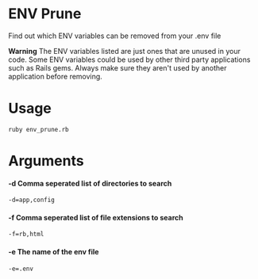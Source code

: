 # ENV Prune
Find out which ENV variables can be removed from your .env file

**Warning** The ENV variables listed are just ones that are unused in your code. Some ENV variables could be used by other third party applications such as Rails gems. Always make sure they aren't used by another application before removing.

# Usage
`ruby env_prune.rb`


# Arguments

#### -d Comma seperated list of directories to search
`-d=app,config`

#### -f Comma seperated list of file extensions to search
`-f=rb,html`

#### -e The name of the env file
`-e=.env`
